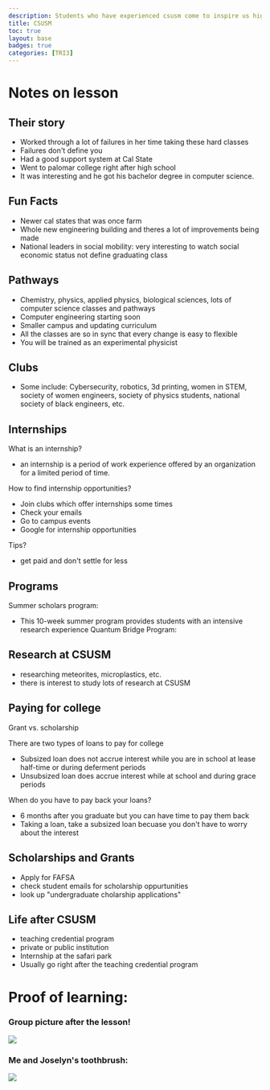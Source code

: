 ```yaml
---
description: Students who have experienced csusm come to inspire us high schoolers!
title: CSUSM 
toc: true 
layout: base
badges: true
categories: [TRI3]
---
```


# Notes on lesson

## Their story

- Worked through a lot of failures in her time taking these hard classes
- Failures don't define you
- Had a good support system at Cal State
- Went to palomar college right after high school
- It was interesting and he got his bachelor degree in computer science.

## Fun Facts

- Newer cal states that was once farm
- Whole new engineering building and theres a lot of improvements being made
- National leaders in social mobility: very interesting to watch social economic status not define graduating class

## Pathways

- Chemistry, physics, applied physics, biological sciences, lots of computer science classes and pathways
- Computer engineering starting soon
- Smaller campus and updating curriculum
- All the classes are so in sync that every change is easy to flexible
- You will be trained as an experimental physicist

## Clubs

- Some include: Cybersecurity, robotics, 3d printing, women in STEM, society of women engineers, society of physics students, national society of black engineers, etc.

## Internships

What is an internship?
- an internship is a period of work experience offered by an organization for a limited period of time.

How to find internship opportunities?
- Join clubs which offer internships some times
- Check your emails
- Go to campus events
- Google for internship opportunities

Tips?
- get paid and don't settle for less

## Programs

Summer scholars program:
- This 10-week summer program provides students with an intensive research experience
Quantum Bridge Program:


## Research at CSUSM
- researching meteorites, microplastics, etc.
- there is interest to study lots of research at CSUSM

## Paying for college

Grant vs. scholarship

There are two types of loans to pay for college
- Subsized loan does not accrue interest while you are in school at lease half-time or during deferment periods
- Unsubsized loan does accrue interest while at school and during grace periods

When do you have to pay back your loans?
- 6 months after you graduate but you can have time to pay them back
- Taking a loan, take a subsized loan becuase you don't have to worry about the interest

## Scholarships and Grants

- Apply for FAFSA
- check student emails for scholarship oppurtunities
- look up "undergraduate cholarship applications"

## Life after CSUSM

- teaching credential program
- private or public institution
- Internship at the safari park
- Usually go right after the teaching credential program

# Proof of learning:

### Group picture after the lesson!

![]({{site.baseurl}}/images/mejos.png)

### Me and Joselyn's toothbrush:

![]({{site.baseurl}}/images/toothbrush.png)